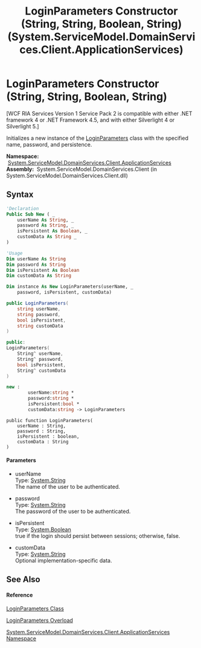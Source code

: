 ﻿---
title: LoginParameters Constructor (String, String, Boolean, String) (System.ServiceModel.DomainServices.Client.ApplicationServices)
TOCTitle: LoginParameters Constructor (String, String, Boolean, String)
ms:assetid: M:System.ServiceModel.DomainServices.Client.ApplicationServices.LoginParameters.#ctor(System.String,System.String,System.Boolean,System.String)
ms:mtpsurl: https://msdn.microsoft.com/en-us/library/system.servicemodel.domainservices.client.applicationservices.loginparameters.loginparameters(v=VS.91)
ms:contentKeyID: 28899094
ms.date: 01/27/2012
mtps_version: v=VS.91
dev_langs:
- vb
- csharp
- c++
- fsharp
- jscript
api_location:
- System.ServiceModel.DomainServices.Client.dll
api_name:
- System.ServiceModel.DomainServices.Client.ApplicationServices.LoginParameters..ctor
api_type:
- Managed
topic_type:
- apiref
- kbSyntax
product_family_name: VS
ROBOTS: INDEX,FOLLOW
---

# LoginParameters Constructor (String, String, Boolean, String)

\[WCF RIA Services Version 1 Service Pack 2 is compatible with either .NET framework 4 or .NET Framework 4.5, and with either Silverlight 4 or Silverlight 5.\]

Initializes a new instance of the [LoginParameters](ff457782\(v=vs.91\).md) class with the specified name, password, and persistence.

**Namespace:**  [System.ServiceModel.DomainServices.Client.ApplicationServices](ff457765\(v=vs.91\).md)  
**Assembly:**  System.ServiceModel.DomainServices.Client (in System.ServiceModel.DomainServices.Client.dll)

## Syntax

``` vb
'Declaration
Public Sub New ( _
    userName As String, _
    password As String, _
    isPersistent As Boolean, _
    customData As String _
)
```

``` vb
'Usage
Dim userName As String
Dim password As String
Dim isPersistent As Boolean
Dim customData As String

Dim instance As New LoginParameters(userName, _
    password, isPersistent, customData)
```

``` csharp
public LoginParameters(
    string userName,
    string password,
    bool isPersistent,
    string customData
)
```

``` c++
public:
LoginParameters(
    String^ userName, 
    String^ password, 
    bool isPersistent, 
    String^ customData
)
```

``` fsharp
new : 
        userName:string * 
        password:string * 
        isPersistent:bool * 
        customData:string -> LoginParameters
```

``` jscript
public function LoginParameters(
    userName : String, 
    password : String, 
    isPersistent : boolean, 
    customData : String
)
```

#### Parameters

  - userName  
    Type: [System.String](https://msdn.microsoft.com/en-us/library/s1wwdcbf)  
    The name of the user to be authenticated.  

<!-- end list -->

  - password  
    Type: [System.String](https://msdn.microsoft.com/en-us/library/s1wwdcbf)  
    The password of the user to be authenticated.  

<!-- end list -->

  - isPersistent  
    Type: [System.Boolean](https://msdn.microsoft.com/en-us/library/a28wyd50)  
    true if the login should persist between sessions; otherwise, false.  

<!-- end list -->

  - customData  
    Type: [System.String](https://msdn.microsoft.com/en-us/library/s1wwdcbf)  
    Optional implementation-specific data.  

## See Also

#### Reference

[LoginParameters Class](ff457782\(v=vs.91\).md)

[LoginParameters Overload](ff457905\(v=vs.91\).md)

[System.ServiceModel.DomainServices.Client.ApplicationServices Namespace](ff457765\(v=vs.91\).md)

